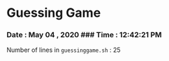  # Guessing Game 
 ### Date : May 04 , 2020 ### Time : 12:42:21 PM 
 Number of lines in ` guessinggame.sh ` :  25
